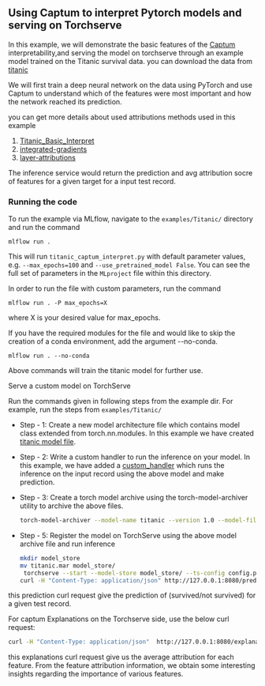 ## Using Captum to interpret Pytorch models and serving on Torchserve

In this example, we will demonstrate the basic features of the [Captum](https://captum.ai/) interpretability,and serving the model on torchserve through an example model trained on the Titanic survival data. you can download the data from [titanic](https://biostat.app.vumc.org/wiki/pub/Main/DataSets/titanic3.csv)

We will first train a deep neural network on the data using PyTorch and use Captum to understand which of the features were most important and how the network reached its prediction.

you can get more details about used attributions methods used in this example

1. [Titanic_Basic_Interpret](https://captum.ai/tutorials/Titanic_Basic_Interpret)
2. [integrated-gradients](https://captum.ai/docs/algorithms#primary-attribution)
3. [layer-attributions](https://captum.ai/docs/algorithms#layer-attribution)
 

The inference service would return the prediction and  avg attribution socre of features for a given target for a input test record.

### Running the code

To run the example via MLflow, navigate to the `examples/Titanic/` directory and run the command

```
mlflow run .

```

This will run `titanic_captum_interpret.py` with default parameter values, e.g.  `--max_epochs=100` and `--use_pretrained_model False`. You can see the full set of parameters in the `MLproject` file within this directory.

In order to run the file with custom parameters, run the command

```
mlflow run . -P max_epochs=X
```

where X is your desired value for max_epochs.

If you have the required modules for the file and would like to skip the creation of a conda environment, add the argument --no-conda.

```
mlflow run . --no-conda
```

Above commands will train the titanic model for further use.


Serve a custom model on TorchServe

Run the commands given in following steps from the example dir. For example, run the steps from `examples/Titanic/`

 * Step - 1: Create a new model architecture file which contains model class extended from torch.nn.modules. In this example we have created [titanic model file](titanic.py).
 * Step - 2: Write a custom handler to run the inference on your model. In this example, we have added a [custom_handler](titanic_handler.py) which runs the inference on the input record using the above model and make prediction.
 * Step - 3: Create a torch model archive using the torch-model-archiver utility to archive the above files.
 
    ```bash
    torch-model-archiver --model-name titanic --version 1.0 --model-file titanic.py --serialized-file models/titanic_state_dict.pt  --handler  titanic_handler.py --extra-file index_to_name.json
    ```
   
 * Step - 5: Register the model on TorchServe using the above model archive file and run inference
   
    ```bash
    mkdir model_store
    mv titanic.mar model_store/
     torchserve --start --model-store model_store/ --ts-config config.properties
    curl -H "Content-Type: application/json" http://127.0.0.1:8080/predictions/titanic --data @test_data/input.json
    ```
this prediction curl request give the prediction of (survived/not survived) for a given test record.

For captum Explanations on the Torchserve side, use the below curl request:

```bash
curl -H "Content-Type: application/json"  http://127.0.0.1:8080/explanations/titanic --data @test_data/input.json

```

this explanations curl request give us the average attribution for each feature. From the feature attribution information, we obtain some interesting insights regarding the importance of various features.
